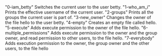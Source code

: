 "0-iam_betty"             Switches the current user to the user betty.
"1-who_am_i"              Prints the effective username of the current user.
"2-groups"                Prints all the groups the current user is part of.
"3-new_owner"             Changes the owner of the file hello to the user betty.
"4-empty"                 Creates an empty file called hello.
"5-execute"               Adds execute permission to the owner of the file hello.
"6-multiple_permissions"  Adds execute permission to the owner and the group owner, and read permission to other users, to the file hello.
"7-everybody"             Adds execution permission to the owner, the group owner and the other users, to the file hello
